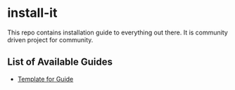 # install-it
This repo contains installation guide to everything out there. It is community driven project for community.


## List of Available Guides

- [Template for Guide](https://github.com/moghya/install-it/guides/template.md)
